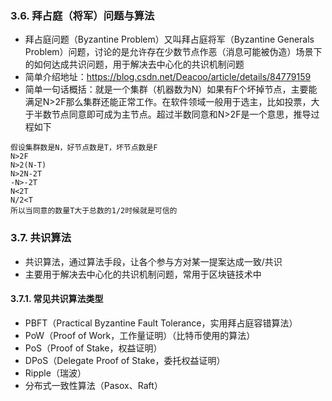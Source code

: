 ### 3.6. 拜占庭（将军）问题与算法

- 拜占庭问题（Byzantine Problem）又叫拜占庭将军（Byzantine Generals Problem）问题，讨论的是允许存在少数节点作恶（消息可能被伪造）场景下的如何达成共识问题，用于解决去中心化的共识机制问题
- 简单介绍地址：https://blog.csdn.net/Deacoo/article/details/84779159
- 简单一句话概括：就是一个集群（机器数为N）如果有F个坏掉节点，主要能满足N>2F那么集群还能正常工作。在软件领域一般用于选主，比如投票，大于半数节点同意即可成为主节点。超过半数同意和N>2F是一个意思，推导过程如下
```
假设集群数是N，好节点数是T，坏节点数是F
N>2F
N>2(N-T)
N>2N-2T
-N>-2T
N<2T
N/2<T
所以当同意的数量T大于总数的1/2时候就是可信的
```

### 3.7. 共识算法

- 共识算法，通过算法手段，让各个参与方对某一提案达成一致/共识
- 主要用于解决去中心化的共识机制问题，常用于区块链技术中

#### 3.7.1. 常见共识算法类型

- PBFT（Practical Byzantine Fault Tolerance，实用拜占庭容错算法）
- PoW（Proof of Work，工作量证明）（比特币使用的算法）
- PoS（Proof of Stake，权益证明）
- DPoS（Delegate Proof of Stake，委托权益证明）
- Ripple（瑞波）
- 分布式一致性算法（Pasox、Raft）